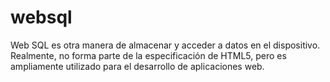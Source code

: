 # websql
Web SQL es otra manera de almacenar y acceder a datos en el dispositivo. Realmente, no forma parte de la especificación de HTML5, pero es ampliamente utilizado para el desarrollo de aplicaciones web.
